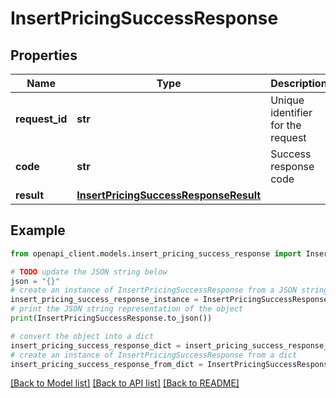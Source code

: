 # InsertPricingSuccessResponse


## Properties

Name | Type | Description | Notes
------------ | ------------- | ------------- | -------------
**request_id** | **str** | Unique identifier for the request | 
**code** | **str** | Success response code | 
**result** | [**InsertPricingSuccessResponseResult**](InsertPricingSuccessResponseResult.md) |  | 

## Example

```python
from openapi_client.models.insert_pricing_success_response import InsertPricingSuccessResponse

# TODO update the JSON string below
json = "{}"
# create an instance of InsertPricingSuccessResponse from a JSON string
insert_pricing_success_response_instance = InsertPricingSuccessResponse.from_json(json)
# print the JSON string representation of the object
print(InsertPricingSuccessResponse.to_json())

# convert the object into a dict
insert_pricing_success_response_dict = insert_pricing_success_response_instance.to_dict()
# create an instance of InsertPricingSuccessResponse from a dict
insert_pricing_success_response_from_dict = InsertPricingSuccessResponse.from_dict(insert_pricing_success_response_dict)
```
[[Back to Model list]](../README.md#documentation-for-models) [[Back to API list]](../README.md#documentation-for-api-endpoints) [[Back to README]](../README.md)


